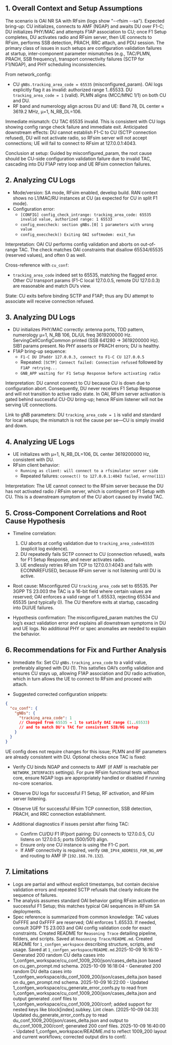 ## 1. Overall Context and Setup Assumptions
The scenario is OAI NR SA with RFsim (logs show "--rfsim --sa"). Expected bring-up: CU initializes, connects to AMF (NGAP) and awaits DU over F1-C; DU initializes PHY/MAC and attempts F1AP association to CU; once F1 Setup completes, DU activates radio and RFsim server, then UE connects to RFsim, performs SSB detection, PRACH, RRC attach, and PDU session. The primary class of issues in such setups are configuration validation failures at startup, inter-component parameter mismatches (e.g., TAC/PLMN, PRACH, SSB frequency), transport connectivity failures (SCTP for F1/NGAP), and PHY scheduling inconsistencies.

From network_config:
- CU `gNBs.tracking_area_code = 65535` (misconfigured_param). OAI logs explicitly flag it as invalid: authorized range 1..65533. DU `tracking_area_code = 1` (valid). PLMN aligns (MCC/MNC 1/1) on both CU and DU.
- RF band and numerology align across DU and UE: Band 78, DL center ≈ 3619.2 MHz, μ=1, N_RB_DL=106.

Immediate mismatch: CU TAC 65535 invalid. This is consistent with CU logs showing config range check failure and immediate exit. Anticipated downstream effects: DU cannot establish F1-C to CU (SCTP connection refused), DU will not activate radio, so RFsim server will not accept connections; UE will fail to connect to RFsim at 127.0.0.1:4043.

Conclusion at setup: Guided by misconfigured_param, the root cause should be CU-side configuration validation failure due to invalid TAC, cascading into DU F1AP retry loop and UE RFsim connection failures.

## 2. Analyzing CU Logs
- Mode/version: SA mode, RFsim enabled, develop build. RAN context shows no L1/MAC/RU instances at CU (as expected for CU in split F1 mode).
- Configuration error:
  - `[CONFIG] config_check_intrange: tracking_area_code: 65535 invalid value, authorized range: 1 65533`
  - `config_execcheck: section gNBs.[0] 1 parameters with wrong value`
  - `config_execcheck() Exiting OAI softmodem: exit_fun`

Interpretation: OAI CU performs config validation and aborts on out-of-range TAC. The check matches OAI constraints that disallow 65534/65535 (reserved values), and often 0 as well.

Cross-reference with `cu_conf`:
- `tracking_area_code` indeed set to 65535, matching the flagged error. Other CU transport params (F1-C local 127.0.0.5, remote DU 127.0.0.3) are reasonable and match DU’s view.

State: CU exits before binding SCTP and F1AP; thus any DU attempt to associate will receive connection refused.

## 3. Analyzing DU Logs
- DU initializes PHY/MAC correctly: antenna ports, TDD pattern, numerology μ=1, N_RB 106, DL/UL freq 3619200000 Hz. ServingCellConfigCommon printed (SSB 641280 → 3619200000 Hz). SIB1 params present. No PHY asserts or PRACH errors; DU is healthy.
- F1AP bring-up sequence:
  - `F1-C DU IPaddr 127.0.0.3, connect to F1-C CU 127.0.0.5`
  - Repeated: `[SCTP] Connect failed: Connection refused` followed by `F1AP retrying...`
  - `GNB_APP waiting for F1 Setup Response before activating radio`

Interpretation: DU cannot connect to CU because CU is down due to configuration abort. Consequently, DU never receives F1 Setup Response and will not transition to active radio state. In OAI, RFsim server activation is gated behind successful CU-DU bring-up; hence RFsim listener will not be serving UE connections.

Link to gNB parameters: DU `tracking_area_code = 1` is valid and standard for local setups; the mismatch is not the cause per se—CU is simply invalid and down.

## 4. Analyzing UE Logs
- UE initializes with μ=1, N_RB_DL=106, DL center 3619200000 Hz, consistent with DU.
- RFsim client behavior:
  - `Running as client: will connect to a rfsimulator server side`
  - Repeated failures: `connect() to 127.0.0.1:4043 failed, errno(111)`

Interpretation: The UE cannot connect to the RFsim server because the DU has not activated radio / RFsim server, which is contingent on F1 Setup with CU. This is a downstream symptom of the CU abort caused by invalid TAC.

## 5. Cross-Component Correlations and Root Cause Hypothesis
- Timeline correlation:
  1) CU aborts at config validation due to `tracking_area_code=65535` (explicit log evidence).
  2) DU repeatedly fails SCTP connect to CU (connection refused), waits for F1 Setup Response, and never activates radio.
  3) UE endlessly retries RFsim TCP to 127.0.0.1:4043 and fails with ECONNREFUSED, because RFsim server is not listening until DU is active.

- Root cause: Misconfigured CU `tracking_area_code` set to 65535. Per 3GPP TS 23.003 the TAC is a 16-bit field where certain values are reserved; OAI enforces a valid range of 1..65533, rejecting 65534 and 65535 (and typically 0). The CU therefore exits at startup, cascading into DU/UE failures.

- Hypothesis confirmation: The misconfigured_param matches the CU log’s exact validation error and explains all downstream symptoms in DU and UE logs. No additional PHY or spec anomalies are needed to explain the behavior.

## 6. Recommendations for Fix and Further Analysis
- Immediate fix: Set CU `gNBs.tracking_area_code` to a valid value, preferably aligned with DU (1). This satisfies OAI’s config validation and ensures CU stays up, allowing F1AP association and DU radio activation, which in turn allows the UE to connect to RFsim and proceed with attach.

- Suggested corrected configuration snippets:

```json
{
  "cu_conf": {
    "gNBs": {
      "tracking_area_code": 1
      // Changed from 65535 → 1 to satisfy OAI range (1..65533)
      // and to match DU's TAC for consistent SIB/NG setup
    }
  }
}
```

UE config does not require changes for this issue; PLMN and RF parameters are already consistent with DU. Optional checks once TAC is fixed:
- Verify CU binds NGAP and connects to AMF (if AMF is reachable per `NETWORK_INTERFACES` settings). For pure RFsim functional tests without core, ensure NGAP logs are appropriately handled or disabled if running no-core scenarios.
- Observe DU logs for successful F1 Setup, RF activation, and RFsim server listening.
- Observe UE for successful RFsim TCP connection, SSB detection, PRACH, and RRC connection establishment.

- Additional diagnostics if issues persist after fixing TAC:
  - Confirm CU/DU F1 IP/port pairing: DU connects to 127.0.0.5, CU listens on 127.0.0.5; ports (500/501) align.
  - Ensure only one CU instance is using the F1-C port.
  - If AMF connectivity is required, verify `GNB_IPV4_ADDRESS_FOR_NG_AMF` and routing to AMF IP (`192.168.70.132`).

## 7. Limitations
- Logs are partial and without explicit timestamps, but contain decisive validation errors and repeated SCTP refusals that clearly indicate the sequence of failures.
- The analysis assumes standard OAI behavior gating RFsim activation on successful F1 Setup; this matches typical OAI sequences in RFsim SA deployments.
- Spec reference is summarized from common knowledge: TAC values 0xFFFE and 0xFFFF are reserved; OAI enforces 1..65533. If needed, consult 3GPP TS 23.003 and OAI config validation code for exact constraints.
Created README for `Reasoning Trace` detailing pipeline, folders, and scripts. Saved at `Reasoning Trace/README.md`.
Created README for `1_confgen_workspace` describing structure, scripts, and usage. Saved at `1_confgen_workspace/README.md`.2025-10-09 16:16:10 - Generated 200 random CU delta cases into 1_confgen_workspace/cu_conf_1009_200/json/cases_delta.json based on cu_gen_prompt.md schema.
2025-10-09 16:18:04 - Generated 200 random DU delta cases into 1_confgen_workspace/du_conf_1009_200/json/cases_delta.json based on du_gen_prompt.md schema.
2025-10-09 16:22:00 - Updated 1_confgen_workspace/cu_generate_error_confs.py to read from 1_confgen_workspace/cu_conf_1009_200/json/cases_delta.json and output generated .conf files to 1_confgen_workspace/cu_conf_1009_200/conf; added support for nested keys like block[index].subkey. Lint clean.
[2025-10-09 04:33] Updated du_generate_error_confs.py to read du_conf_1009_200/json/cases_delta.json and output to du_conf_1009_200/conf; generated 200 conf files.
2025-10-09 16:40:00 - Updated 1_confgen_workspace/README.md to reflect 1009_200 layout and current workflows; corrected output dirs to conf/.
